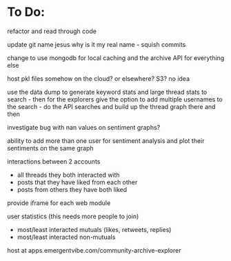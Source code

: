 # To Do:

refactor and read through code

update git name jesus why is it my real name - squish commits

change to use mongodb for local caching and the archive API for everything else

host pkl files somehow on the cloud? or elsewhere? S3? no idea

use the data dump to generate keyword stats and large thread stats to search - then for the explorers give the option to add multiple usernames to the search - do the API searches and build up the thread graph there and then

investigate bug with nan values on sentiment graphs?

ability to add more than one user for sentiment analysis and plot their sentiments on the same graph

interactions between 2 accounts

* all threads they both interacted with
* posts that they have liked from each other
* posts from others they have both liked

provide iframe for each web module

user statistics (this needs more people to join)

* most/least interacted mutuals (likes, retweets, replies)
* most/least interacted non-mutuals


host at apps.emergentvibe.com/community-archive-explorer
